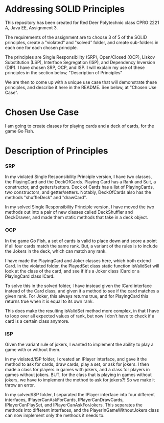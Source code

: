 # Addressing SOLID Principles

This repository has been created for Red Deer Polytechnic class CPRO 2221 A, Java EE, Assignment 3.

The requirements of the assignment are to choose 3 of 5 of the SOLID principles, create a "violated" and "solved" folder, and create sub-folders in each one for each chosen principle.

The principles are Single Responsibility (SRP), Open/Closed (OCP), Liskov Substitution (LSP), Interface Segregation (ISP), and Dependency Inversion (DIP). I have chosen SRP, OCP, and ISP. I will explain my use of these principles in the section below, "Description of Principles"

We are then to come up with a unique use case that will demonstrate these principles, and describe it here in the README. See below, at "Chosen Use Case".

# Chosen Use Case

I am going to create classes for playing cards and a deck of cards, for the game Go Fish.

# Description of Principles
### SRP

In my violated Single Responsibility Principle version, I have two classes, the PlayingCard and the DeckOfCards. Playing Card has a Rank and Suit, a constructor, and getters/setters. Deck of Cards has a list of PlayingCards, two constructors, and getter/setters. Notably, DeckOfCards also has the methods "shuffleDeck" and "drawCard".

In my solved Single Responsibility Principle version, I have moved the two methods out into a pair of new classes called DeckShuffler and DeckDrawer, and made them static methods that take in a deck object.

### OCP

In the game Go Fish, a set of cards is valid to place down and score a point if all four cards match the same rank. But, a variant of the rules is to include the Jokers in the deck, which can match any rank.

I have made the PlayingCard and Joker classes here, which both extend Card. In the violated folder, the PlayedSet class static function isValidSet will look at the class of the card, and see if it's a Joker class ICard or a PlayingCard class ICard.

To solve this in the solved folder, I have instead given the ICard interface instead of the Card class, and given it a method to see if the card matches a given rank. For Joker, this always returns true, and for PlayingCard this returns true when it is equal to its own rank.

This does make the resulting isValidSet method more complex, in that I have to loop over all expected values of rank, but now I don't have to check if a card is a certain class anymore.

### ISP

Given the variant rule of jokers, I wanted to implement the ability to play a game with or without them.

In my violated/ISP folder, I created an IPlayer interface, and gave it the method to ask for cards, draw cards, play a set, or ask for jokers. I then made a class for players in games with jokers, and a class for players in games without jokers. BUT, for the class that is playing in games without jokers, we have to implement the method to ask for jokers?! So we make it throw an error.

In my solved/ISP folder, I separated the IPlayer interface into four different interfaces, IPlayerCanAskForCards, IPlayerCanDrawCards, IPlayerCanPlaySet, and IPlayerCanAskForJokers. This separates the methods into different interfaces, and the PlayerInGameWithoutJokers class can now implement only the methods it needs to.